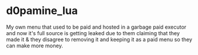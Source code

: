 # d0pamine_lua
My own menu that used to be paid and hosted in a garbage paid executor and now it's full source is getting leaked due to them claiming that they made it &amp; they disagree to removing it and keeping it as a paid menu so they can make more money.

